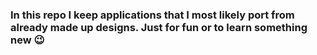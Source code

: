 ### In this repo I keep applications that I most likely port from already made up designs. Just for fun or to learn something new 😉
